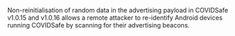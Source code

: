 Non-reinitialisation of random data in the advertising payload in COVIDSafe v1.0.15 and v1.0.16 allows a remote attacker to re-identify Android devices running COVIDSafe by scanning for their advertising beacons.